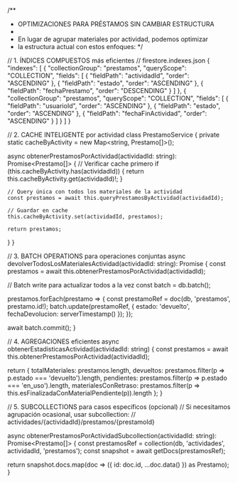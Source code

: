 /**
 * OPTIMIZACIONES PARA PRÉSTAMOS SIN CAMBIAR ESTRUCTURA
 * 
 * En lugar de agrupar materiales por actividad, podemos optimizar
 * la estructura actual con estos enfoques:
 */

// 1. ÍNDICES COMPUESTOS más eficientes
// firestore.indexes.json
{
  "indexes": [
    {
      "collectionGroup": "prestamos",
      "queryScope": "COLLECTION",
      "fields": [
        { "fieldPath": "actividadId", "order": "ASCENDING" },
        { "fieldPath": "estado", "order": "ASCENDING" },
        { "fieldPath": "fechaPrestamo", "order": "DESCENDING" }
      ]
    },
    {
      "collectionGroup": "prestamos", 
      "queryScope": "COLLECTION",
      "fields": [
        { "fieldPath": "usuarioId", "order": "ASCENDING" },
        { "fieldPath": "estado", "order": "ASCENDING" },
        { "fieldPath": "fechaFinActividad", "order": "ASCENDING" }
      ]
    }
  ]
}

// 2. CACHE INTELIGENTE por actividad
class PrestamoService {
  private static cacheByActivity = new Map<string, Prestamo[]>();
  
  async obtenerPrestamosPorActividad(actividadId: string): Promise<Prestamo[]> {
    // Verificar cache primero
    if (this.cacheByActivity.has(actividadId)) {
      return this.cacheByActivity.get(actividadId)!;
    }
    
    // Query única con todos los materiales de la actividad
    const prestamos = await this.queryPrestamosByActividad(actividadId);
    
    // Guardar en cache
    this.cacheByActivity.set(actividadId, prestamos);
    
    return prestamos;
  }
}

// 3. BATCH OPERATIONS para operaciones conjuntas
async devolverTodosLosMaterialesActividad(actividadId: string): Promise<void> {
  const prestamos = await this.obtenerPrestamosPorActividad(actividadId);
  
  // Batch write para actualizar todos a la vez
  const batch = db.batch();
  
  prestamos.forEach(prestamo => {
    const prestamoRef = doc(db, 'prestamos', prestamo.id!);
    batch.update(prestamoRef, {
      estado: 'devuelto',
      fechaDevolucion: serverTimestamp()
    });
  });
  
  await batch.commit();
}

// 4. AGREGACIONES eficientes
async obtenerEstadisticasActividad(actividadId: string) {
  const prestamos = await this.obtenerPrestamosPorActividad(actividadId);
  
  return {
    totalMateriales: prestamos.length,
    devueltos: prestamos.filter(p => p.estado === 'devuelto').length,
    pendientes: prestamos.filter(p => p.estado === 'en_uso').length,
    materialesConRetraso: prestamos.filter(p => this.esFinalizadaConMaterialPendiente(p)).length
  };
}

// 5. SUBCOLLECTIONS para casos específicos (opcional)
// Si necesitamos agrupación ocasional, usar subcollection:
// actividades/{actividadId}/prestamos/{prestamoId}

async obtenerPrestamosPorActividadSubcollection(actividadId: string): Promise<Prestamo[]> {
  const prestamosRef = collection(db, 'actividades', actividadId, 'prestamos');
  const snapshot = await getDocs(prestamosRef);
  
  return snapshot.docs.map(doc => ({
    id: doc.id,
    ...doc.data()
  }) as Prestamo);
}

